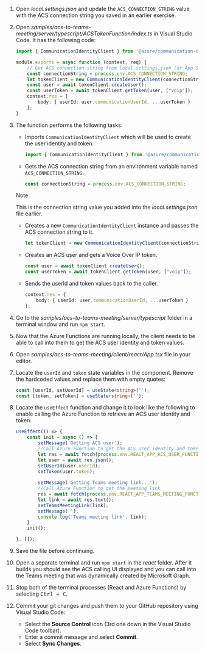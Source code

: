 1. Open *local.settings.json* and update the `ACS_CONNECTION_STRING` value with the ACS connection string you saved in an earlier exercise.

1. Open *samples/acs-to-teams-meeting/server/typescript/ACSTokenFunction/index.ts* in Visual Studio Code. It has the following code:

    ```typescript
    import { CommunicationIdentityClient } from '@azure/communication-identity';

    module.exports = async function (context, req) {
        // Get ACS connection string from local.settings.json (or App Settings when in Azure)
        const connectionString = process.env.ACS_CONNECTION_STRING;
        let tokenClient = new CommunicationIdentityClient(connectionString);
        const user = await tokenClient.createUser();
        const userToken = await tokenClient.getToken(user, ["voip"]);
        context.res = {
            body: { userId: user.communicationUserId, ...userToken }
        };
    }
    ```

1. The function performs the following tasks:
    - Imports `CommunicationIdentityClient` which will be used to create the user identity and token.

        ```typescript
        import { CommunicationIdentityClient } from '@azure/communication-identity';
        ```

    - Gets the ACS connection string from an environment variable named `ACS_CONNECTION_STRING`.

        ```typescript
        const connectionString = process.env.ACS_CONNECTION_STRING;
        ```

    > [!NOTE]
    > This is the connection string value you added into the *local.settings.json* file earlier.

    - Creates a new `CommunicationIdentityClient` instance and passes the ACS connection string to it.

        ```typescript
        let tokenClient = new CommunicationIdentityClient(connectionString);
        ```

    - Creates an ACS user and gets a Voice Over IP token.

        ```typescript
        const user = await tokenClient.createUser();
        const userToken = await tokenClient.getToken(user, ["voip"]);
        ```

    - Sends the userId and token values back to the caller.

        ```typescript
        context.res = {
            body: { userId: user.communicationUserId, ...userToken }
        };
        ```

1. Go to the *samples/acs-to-teams-meeting/server/typescript* folder in a terminal window and run `npm start`.

1. Now that the Azure Functions are running locally, the client needs to be able to call into them to get the ACS user identity and token values.

1. Open *samples/acs-to-teams-meeting/client/react/App.tsx* file in your editor.

1. Locate the `userId` and `token` state variables in the component. Remove the hardcoded values and replace them with empty quotes:

    ```typescript
    const [userId, setUserId] = useState<string>('');
    const [token, setToken] = useState<string>('');
    ```

1. Locate the `useEffect` function and change it to look like the following to enable calling the Azure Function to retrieve an ACS user identity and token:

    ```typescript
    useEffect(() => {
        const init = async () => {
            setMessage('Getting ACS user');
            //Call Azure Function to get the ACS user identity and token
            let res = await fetch(process.env.REACT_APP_ACS_USER_FUNCTION as string);
            let user = await res.json();
            setUserId(user.userId);
            setToken(user.token);
            
            setMessage('Getting Teams meeting link...');
            //Call Azure Function to get the meeting link
            res = await fetch(process.env.REACT_APP_TEAMS_MEETING_FUNCTION as string);
            let link = await res.text();
            setTeamsMeetingLink(link);
            setMessage('');
            console.log('Teams meeting link', link);
        }
        init();

    }, []);
    ```

1. Save the file before continuing.

1. Open a separate terminal and run `npm start` in the *react* folder. After it builds you should see the ACS calling UI displayed and you can call into the Teams meeting that was dynamically created by Microsoft Graph.

1. Stop both of the terminal processes (React and Azure Functions) by selecting <kbd>Ctrl + C</kbd>.

1. Commit your git changes and push them to your GitHub repository using Visual Studio Code:
    - Select the **Source Control** icon (3rd one down in the Visual Studio Code toolbar).
    - Enter a commit message and select **Commit**.
    - Select **Sync Changes**.